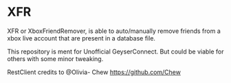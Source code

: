 # XFR

XFR or XboxFriendRemover, is able to auto/manually remove friends from a xbox live account that are present in a database file. 

This repository is ment for Unofficial GeyserConnect. But could be viable for others with some minor tweaking.


RestClient credits to @Olivia- Chew https://github.com/Chew 
